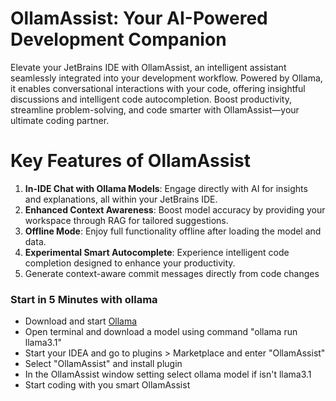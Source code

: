 # OllamAssist: Your AI-Powered Development Companion

Elevate your JetBrains IDE with OllamAssist, an intelligent assistant seamlessly integrated into your development workflow. 
Powered by Ollama, it enables conversational interactions with your code, offering insightful discussions and intelligent code autocompletion.
Boost productivity, streamline problem-solving, and code smarter with OllamAssist—your ultimate coding partner.

# Key Features of OllamAssist

1. **In-IDE Chat with Ollama Models**: Engage directly with AI for insights and explanations, all within your JetBrains IDE.
2. **Enhanced Context Awareness**: Boost model accuracy by providing your workspace through RAG for tailored suggestions.
3. **Offline Mode**: Enjoy full functionality offline after loading the model and data.
4. **Experimental Smart Autocomplete**: Experience intelligent code completion designed to enhance your productivity.
5. Generate context-aware commit messages directly from code changes


### Start in 5 Minutes with ollama

- Download and start [Ollama](https://ollama.com/download)
- Open terminal and download a model using command "ollama run llama3.1"
- Start your IDEA and go to plugins > Marketplace and enter "OllamAssist"
- Select "OllamAssist" and install plugin
- In the OllamAssist window setting select ollama model if isn't llama3.1
- Start coding with you smart OllamAssist